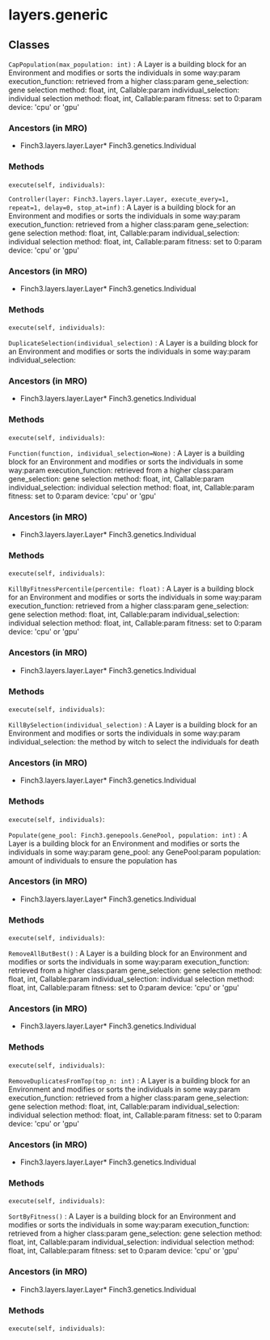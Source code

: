 

layers.generic
============================

Classes
-------

``CapPopulation(max_population: int)``
:   A Layer is a building block for an Environment and modifies or sorts the individuals in some way:param execution_function: retrieved from a higher class:param gene_selection: gene selection method: float, int, Callable:param individual_selection: individual selection method: float, int, Callable:param fitness: set to 0:param device: 'cpu' or 'gpu'
### Ancestors (in MRO)
* Finch3.layers.layer.Layer* Finch3.genetics.Individual
### Methods
``execute(self, individuals)``:



``Controller(layer: Finch3.layers.layer.Layer, execute_every=1, repeat=1, delay=0, stop_at=inf)``
:   A Layer is a building block for an Environment and modifies or sorts the individuals in some way:param execution_function: retrieved from a higher class:param gene_selection: gene selection method: float, int, Callable:param individual_selection: individual selection method: float, int, Callable:param fitness: set to 0:param device: 'cpu' or 'gpu'
### Ancestors (in MRO)
* Finch3.layers.layer.Layer* Finch3.genetics.Individual
### Methods
``execute(self, individuals)``:



``DuplicateSelection(individual_selection)``
:   A Layer is a building block for an Environment and modifies or sorts the individuals in some way:param individual_selection:
### Ancestors (in MRO)
* Finch3.layers.layer.Layer* Finch3.genetics.Individual
### Methods
``execute(self, individuals)``:



``Function(function, individual_selection=None)``
:   A Layer is a building block for an Environment and modifies or sorts the individuals in some way:param execution_function: retrieved from a higher class:param gene_selection: gene selection method: float, int, Callable:param individual_selection: individual selection method: float, int, Callable:param fitness: set to 0:param device: 'cpu' or 'gpu'
### Ancestors (in MRO)
* Finch3.layers.layer.Layer* Finch3.genetics.Individual
### Methods
``execute(self, individuals)``:



``KillByFitnessPercentile(percentile: float)``
:   A Layer is a building block for an Environment and modifies or sorts the individuals in some way:param execution_function: retrieved from a higher class:param gene_selection: gene selection method: float, int, Callable:param individual_selection: individual selection method: float, int, Callable:param fitness: set to 0:param device: 'cpu' or 'gpu'
### Ancestors (in MRO)
* Finch3.layers.layer.Layer* Finch3.genetics.Individual
### Methods
``execute(self, individuals)``:



``KillBySelection(individual_selection)``
:   A Layer is a building block for an Environment and modifies or sorts the individuals in some way:param individual_selection: the method by witch to select the individuals for death
### Ancestors (in MRO)
* Finch3.layers.layer.Layer* Finch3.genetics.Individual
### Methods
``execute(self, individuals)``:



``Populate(gene_pool: Finch3.genepools.GenePool, population: int)``
:   A Layer is a building block for an Environment and modifies or sorts the individuals in some way:param gene_pool: any GenePool:param population: amount of individuals to ensure the population has
### Ancestors (in MRO)
* Finch3.layers.layer.Layer* Finch3.genetics.Individual
### Methods
``execute(self, individuals)``:



``RemoveAllButBest()``
:   A Layer is a building block for an Environment and modifies or sorts the individuals in some way:param execution_function: retrieved from a higher class:param gene_selection: gene selection method: float, int, Callable:param individual_selection: individual selection method: float, int, Callable:param fitness: set to 0:param device: 'cpu' or 'gpu'
### Ancestors (in MRO)
* Finch3.layers.layer.Layer* Finch3.genetics.Individual
### Methods
``execute(self, individuals)``:



``RemoveDuplicatesFromTop(top_n: int)``
:   A Layer is a building block for an Environment and modifies or sorts the individuals in some way:param execution_function: retrieved from a higher class:param gene_selection: gene selection method: float, int, Callable:param individual_selection: individual selection method: float, int, Callable:param fitness: set to 0:param device: 'cpu' or 'gpu'
### Ancestors (in MRO)
* Finch3.layers.layer.Layer* Finch3.genetics.Individual
### Methods
``execute(self, individuals)``:



``SortByFitness()``
:   A Layer is a building block for an Environment and modifies or sorts the individuals in some way:param execution_function: retrieved from a higher class:param gene_selection: gene selection method: float, int, Callable:param individual_selection: individual selection method: float, int, Callable:param fitness: set to 0:param device: 'cpu' or 'gpu'
### Ancestors (in MRO)
* Finch3.layers.layer.Layer* Finch3.genetics.Individual
### Methods
``execute(self, individuals)``:

